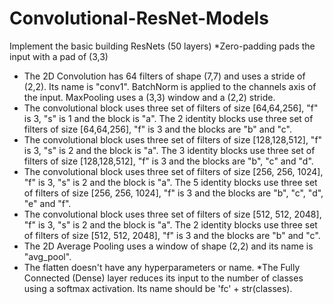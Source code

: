 # Convolutional-ResNet-Models
Implement the basic building ResNets (50 layers)
*Zero-padding pads the input with a pad of (3,3)

* The 2D Convolution has 64 filters of shape (7,7) and uses a stride of (2,2). Its name is "conv1".
BatchNorm is applied to the channels axis of the input.
MaxPooling uses a (3,3) window and a (2,2) stride.
* The convolutional block uses three set of filters of size [64,64,256], "f" is 3, "s" is 1 and the block is "a".
The 2 identity blocks use three set of filters of size [64,64,256], "f" is 3 and the blocks are "b" and "c".
* The convolutional block uses three set of filters of size [128,128,512], "f" is 3, "s" is 2 and the block is "a".
The 3 identity blocks use three set of filters of size [128,128,512], "f" is 3 and the blocks are "b", "c" and "d".
* The convolutional block uses three set of filters of size [256, 256, 1024], "f" is 3, "s" is 2 and the block is "a".
The 5 identity blocks use three set of filters of size [256, 256, 1024], "f" is 3 and the blocks are "b", "c", "d", "e" and "f".
* The convolutional block uses three set of filters of size [512, 512, 2048], "f" is 3, "s" is 2 and the block is "a".
The 2 identity blocks use three set of filters of size [512, 512, 2048], "f" is 3 and the blocks are "b" and "c".
* The 2D Average Pooling uses a window of shape (2,2) and its name is "avg_pool".
* The flatten doesn't have any hyperparameters or name.
*The Fully Connected (Dense) layer reduces its input to the number of classes using a softmax activation. Its name should be 'fc' + str(classes).
